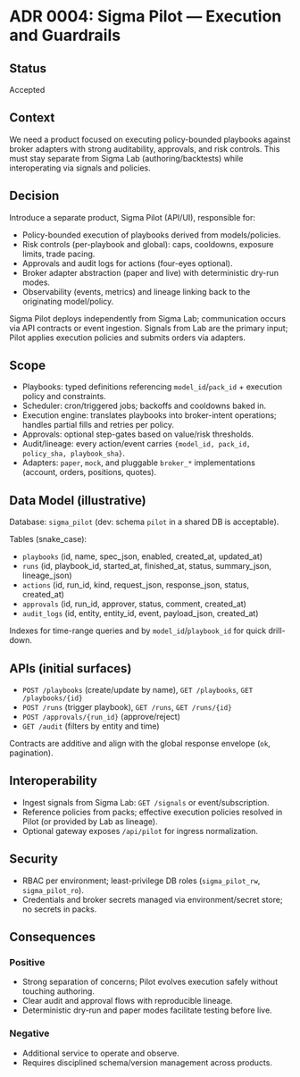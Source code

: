 # ADR 0004: Sigma Pilot — Execution and Guardrails

## Status

Accepted

## Context

We need a product focused on executing policy-bounded playbooks against broker adapters with strong auditability, approvals, and risk controls. This must stay separate from Sigma Lab (authoring/backtests) while interoperating via signals and policies.

## Decision

Introduce a separate product, Sigma Pilot (API/UI), responsible for:
- Policy-bounded execution of playbooks derived from models/policies.
- Risk controls (per-playbook and global): caps, cooldowns, exposure limits, trade pacing.
- Approvals and audit logs for actions (four-eyes optional).
- Broker adapter abstraction (paper and live) with deterministic dry-run modes.
- Observability (events, metrics) and lineage linking back to the originating model/policy.

Sigma Pilot deploys independently from Sigma Lab; communication occurs via API contracts or event ingestion. Signals from Lab are the primary input; Pilot applies execution policies and submits orders via adapters.

## Scope

- Playbooks: typed definitions referencing `model_id`/`pack_id` + execution policy and constraints.
- Scheduler: cron/triggered jobs; backoffs and cooldowns baked in.
- Execution engine: translates playbooks into broker-intent operations; handles partial fills and retries per policy.
- Approvals: optional step-gates based on value/risk thresholds.
- Audit/lineage: every action/event carries `{model_id, pack_id, policy_sha, playbook_sha}`.
- Adapters: `paper`, `mock`, and pluggable `broker_*` implementations (account, orders, positions, quotes).

## Data Model (illustrative)

Database: `sigma_pilot` (dev: schema `pilot` in a shared DB is acceptable).

Tables (snake_case):
- `playbooks` (id, name, spec_json, enabled, created_at, updated_at)
- `runs` (id, playbook_id, started_at, finished_at, status, summary_json, lineage_json)
- `actions` (id, run_id, kind, request_json, response_json, status, created_at)
- `approvals` (id, run_id, approver, status, comment, created_at)
- `audit_logs` (id, entity, entity_id, event, payload_json, created_at)

Indexes for time-range queries and by `model_id`/`playbook_id` for quick drill-down.

## APIs (initial surfaces)

- `POST /playbooks` (create/update by name), `GET /playbooks`, `GET /playbooks/{id}`
- `POST /runs` (trigger playbook), `GET /runs`, `GET /runs/{id}`
- `POST /approvals/{run_id}` (approve/reject)
- `GET /audit` (filters by entity and time)

Contracts are additive and align with the global response envelope (`ok`, pagination).

## Interoperability

- Ingest signals from Sigma Lab: `GET /signals` or event/subscription.
- Reference policies from packs; effective execution policies resolved in Pilot (or provided by Lab as lineage).
- Optional gateway exposes `/api/pilot` for ingress normalization.

## Security

- RBAC per environment; least-privilege DB roles (`sigma_pilot_rw`, `sigma_pilot_ro`).
- Credentials and broker secrets managed via environment/secret store; no secrets in packs.

## Consequences

### Positive
- Strong separation of concerns; Pilot evolves execution safely without touching authoring.
- Clear audit and approval flows with reproducible lineage.
- Deterministic dry-run and paper modes facilitate testing before live.

### Negative
- Additional service to operate and observe.
- Requires disciplined schema/version management across products.

